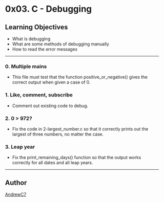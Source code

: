 # 0x03. C - Debugging

## Learning Objectives

* What is debugging
* What are some methods of debugging manually
* How to read the error messages

---

### 0. Multiple mains
* This file must test that the function positive_or_negative() gives the correct output when given a case of 0.

### 1. Like, comment, subscribe
* Comment out existing code to debug.

### 2. 0 > 972?
* Fix the code in 2-largest_number.c so that it correctly prints out the largest of three numbers, no matter the case.

### 3. Leap year
* Fix the print_remaining_days() function so that the output works correctly for all dates and all leap years.

---

## Author
[AndrewC7](https://github.com/AndrewC7)
